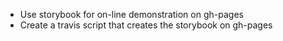 


* Use storybook for on-line demonstration on gh-pages
* Create a travis script that creates the storybook on gh-pages

